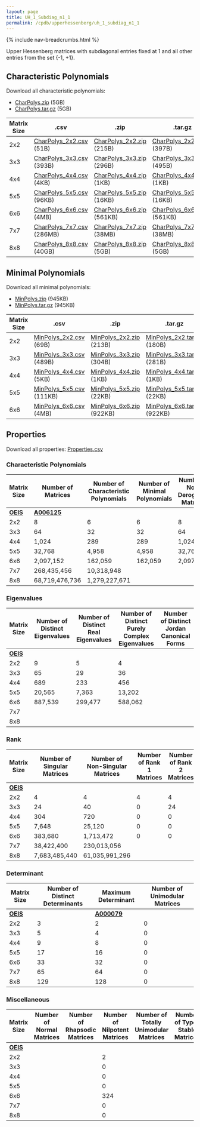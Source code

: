 ```yaml
---
layout: page
title: UH_1_Subdiag_n1_1
permalink: /cpdb/upperhessenberg/uh_1_subdiag_n1_1
---
```


{% include nav-breadcrumbs.html %}

Upper Hessenberg matrices with subdiagonal entries fixed at 1 and all other entries from the set {-1, +1}.

## Characteristic Polynomials

Download all characteristic polynomials:
- <a href="http://cpdb.bohemianmatrices.com/UpperHessenberg/UH_1_Subdiag_n1_1/Data/CharPolys.zip">CharPolys.zip</a> (5GB)
- <a href="http://cpdb.bohemianmatrices.com/UpperHessenberg/UH_1_Subdiag_n1_1/Data/CharPolys.tar.gz">CharPolys.tar.gz</a> (5GB)

| Matrix Size | .csv | .zip | .tar.gz |
| --- | --- | --- | --- |
| 2x2 | <a href="http://cpdb.bohemianmatrices.com/UpperHessenberg/UH_1_Subdiag_n1_1/Data/CharPolys_2x2.csv">CharPolys_2x2.csv</a> (51B)| <a href="http://cpdb.bohemianmatrices.com/UpperHessenberg/UH_1_Subdiag_n1_1/Data/CharPolys_2x2.zip">CharPolys_2x2.zip</a> (215B)| <a href="http://cpdb.bohemianmatrices.com/UpperHessenberg/UH_1_Subdiag_n1_1/Data/CharPolys_2x2.tar.gz">CharPolys_2x2.tar.gz</a> (397B) |
| 3x3 | <a href="http://cpdb.bohemianmatrices.com/UpperHessenberg/UH_1_Subdiag_n1_1/Data/CharPolys_3x3.csv">CharPolys_3x3.csv</a> (393B)| <a href="http://cpdb.bohemianmatrices.com/UpperHessenberg/UH_1_Subdiag_n1_1/Data/CharPolys_3x3.zip">CharPolys_3x3.zip</a> (296B)| <a href="http://cpdb.bohemianmatrices.com/UpperHessenberg/UH_1_Subdiag_n1_1/Data/CharPolys_3x3.tar.gz">CharPolys_3x3.tar.gz</a> (495B) |
| 4x4 | <a href="http://cpdb.bohemianmatrices.com/UpperHessenberg/UH_1_Subdiag_n1_1/Data/CharPolys_4x4.csv">CharPolys_4x4.csv</a> (4KB)| <a href="http://cpdb.bohemianmatrices.com/UpperHessenberg/UH_1_Subdiag_n1_1/Data/CharPolys_4x4.zip">CharPolys_4x4.zip</a> (1KB)| <a href="http://cpdb.bohemianmatrices.com/UpperHessenberg/UH_1_Subdiag_n1_1/Data/CharPolys_4x4.tar.gz">CharPolys_4x4.tar.gz</a> (1KB) |
| 5x5 | <a href="http://cpdb.bohemianmatrices.com/UpperHessenberg/UH_1_Subdiag_n1_1/Data/CharPolys_5x5.csv">CharPolys_5x5.csv</a> (96KB)| <a href="http://cpdb.bohemianmatrices.com/UpperHessenberg/UH_1_Subdiag_n1_1/Data/CharPolys_5x5.zip">CharPolys_5x5.zip</a> (16KB)| <a href="http://cpdb.bohemianmatrices.com/UpperHessenberg/UH_1_Subdiag_n1_1/Data/CharPolys_5x5.tar.gz">CharPolys_5x5.tar.gz</a> (16KB) |
| 6x6 | <a href="http://cpdb.bohemianmatrices.com/UpperHessenberg/UH_1_Subdiag_n1_1/Data/CharPolys_6x6.csv">CharPolys_6x6.csv</a> (4MB)| <a href="http://cpdb.bohemianmatrices.com/UpperHessenberg/UH_1_Subdiag_n1_1/Data/CharPolys_6x6.zip">CharPolys_6x6.zip</a> (561KB)| <a href="http://cpdb.bohemianmatrices.com/UpperHessenberg/UH_1_Subdiag_n1_1/Data/CharPolys_6x6.tar.gz">CharPolys_6x6.tar.gz</a> (561KB) |
| 7x7 | <a href="http://cpdb.bohemianmatrices.com/UpperHessenberg/UH_1_Subdiag_n1_1/Data/CharPolys_7x7.csv">CharPolys_7x7.csv</a> (286MB)| <a href="http://cpdb.bohemianmatrices.com/UpperHessenberg/UH_1_Subdiag_n1_1/Data/CharPolys_7x7.zip">CharPolys_7x7.zip</a> (38MB)| <a href="http://cpdb.bohemianmatrices.com/UpperHessenberg/UH_1_Subdiag_n1_1/Data/CharPolys_7x7.tar.gz">CharPolys_7x7.tar.gz</a> (38MB) |
| 8x8 | <a href="http://cpdb.bohemianmatrices.com/UpperHessenberg/UH_1_Subdiag_n1_1/Data/CharPolys_8x8.csv">CharPolys_8x8.csv</a> (40GB)| <a href="http://cpdb.bohemianmatrices.com/UpperHessenberg/UH_1_Subdiag_n1_1/Data/CharPolys_8x8.zip">CharPolys_8x8.zip</a> (5GB)| <a href="http://cpdb.bohemianmatrices.com/UpperHessenberg/UH_1_Subdiag_n1_1/Data/CharPolys_8x8.tar.gz">CharPolys_8x8.tar.gz</a> (5GB) |

## Minimal Polynomials

Download all minimal polynomials:
- <a href="http://cpdb.bohemianmatrices.com/UpperHessenberg/UH_1_Subdiag_n1_1/Data/MinPolys.zip">MinPolys.zip</a> (945KB)
- <a href="http://cpdb.bohemianmatrices.com/UpperHessenberg/UH_1_Subdiag_n1_1/Data/MinPolys.tar.gz">MinPolys.tar.gz</a> (945KB)

| Matrix Size | .csv | .zip | .tar.gz |
| --- | --- | --- | --- |
| 2x2 | <a href="http://cpdb.bohemianmatrices.com/UpperHessenberg/UH_1_Subdiag_n1_1/Data/MinPolys_2x2.csv">MinPolys_2x2.csv</a> (69B)| <a href="http://cpdb.bohemianmatrices.com/UpperHessenberg/UH_1_Subdiag_n1_1/Data/MinPolys_2x2.zip">MinPolys_2x2.zip</a> (213B)| <a href="http://cpdb.bohemianmatrices.com/UpperHessenberg/UH_1_Subdiag_n1_1/Data/MinPolys_2x2.tar.gz">MinPolys_2x2.tar.gz</a> (180B) |
| 3x3 | <a href="http://cpdb.bohemianmatrices.com/UpperHessenberg/UH_1_Subdiag_n1_1/Data/MinPolys_3x3.csv">MinPolys_3x3.csv</a> (489B)| <a href="http://cpdb.bohemianmatrices.com/UpperHessenberg/UH_1_Subdiag_n1_1/Data/MinPolys_3x3.zip">MinPolys_3x3.zip</a> (304B)| <a href="http://cpdb.bohemianmatrices.com/UpperHessenberg/UH_1_Subdiag_n1_1/Data/MinPolys_3x3.tar.gz">MinPolys_3x3.tar.gz</a> (281B) |
| 4x4 | <a href="http://cpdb.bohemianmatrices.com/UpperHessenberg/UH_1_Subdiag_n1_1/Data/MinPolys_4x4.csv">MinPolys_4x4.csv</a> (5KB)| <a href="http://cpdb.bohemianmatrices.com/UpperHessenberg/UH_1_Subdiag_n1_1/Data/MinPolys_4x4.zip">MinPolys_4x4.zip</a> (1KB)| <a href="http://cpdb.bohemianmatrices.com/UpperHessenberg/UH_1_Subdiag_n1_1/Data/MinPolys_4x4.tar.gz">MinPolys_4x4.tar.gz</a> (1KB) |
| 5x5 | <a href="http://cpdb.bohemianmatrices.com/UpperHessenberg/UH_1_Subdiag_n1_1/Data/MinPolys_5x5.csv">MinPolys_5x5.csv</a> (111KB)| <a href="http://cpdb.bohemianmatrices.com/UpperHessenberg/UH_1_Subdiag_n1_1/Data/MinPolys_5x5.zip">MinPolys_5x5.zip</a> (22KB)| <a href="http://cpdb.bohemianmatrices.com/UpperHessenberg/UH_1_Subdiag_n1_1/Data/MinPolys_5x5.tar.gz">MinPolys_5x5.tar.gz</a> (22KB) |
| 6x6 | <a href="http://cpdb.bohemianmatrices.com/UpperHessenberg/UH_1_Subdiag_n1_1/Data/MinPolys_6x6.csv">MinPolys_6x6.csv</a> (4MB)| <a href="http://cpdb.bohemianmatrices.com/UpperHessenberg/UH_1_Subdiag_n1_1/Data/MinPolys_6x6.zip">MinPolys_6x6.zip</a> (922KB)| <a href="http://cpdb.bohemianmatrices.com/UpperHessenberg/UH_1_Subdiag_n1_1/Data/MinPolys_6x6.tar.gz">MinPolys_6x6.tar.gz</a> (922KB) |



## Properties

Download all properties: <a href="http://cpdb.bohemianmatrices.com/UpperHessenberg/UH_1_Subdiag_n1_1/Properties.csv">Properties.csv</a>

### Characteristic Polynomials

| Matrix Size | Number of Matrices | Number of Characteristic Polynomials | Number of Minimal Polynomials | Number of Non-Derogatory Matrices | Maximum Characteristic Height |
| --- | --- | --- | --- | --- | --- |
| [__OEIS__](https://oeis.org/) | [__A006125__](https://oeis.org/A006125) | | | | |
| 2x2 | 8 | 6 | 6 | 8 | 2 |
| 3x3 | 64 | 32 | 32 | 64 | 5 |
| 4x4 | 1,024 | 289 | 289 | 1,024 | 12 |
| 5x5 | 32,768 | 4,958 | 4,958 | 32,768 | 28 |
| 6x6 | 2,097,152 | 162,059 | 162,059 | 2,097,152 | 66 |
| 7x7 | 268,435,456 | 10,318,948 | | | 168 |
| 8x8 | 68,719,476,736 | 1,279,227,671 | | | 416 |

### Eigenvalues

| Matrix Size | Number of Distinct Eigenvalues | Number of Distinct Real Eigenvalues | Number of Distinct Purely Complex Eigenvalues | Number of Distinct Jordan Canonical Forms |
| --- | --- | --- | --- | --- |
| [__OEIS__](https://oeis.org/) | | | | |
| 2x2 | 9 | 5 | 4 | |
| 3x3 | 65 | 29 | 36 | |
| 4x4 | 689 | 233 | 456 | |
| 5x5 | 20,565 | 7,363 | 13,202 | |
| 6x6 | 887,539 | 299,477 | 588,062 | |
| 7x7 | | | | |
| 8x8 | | | | |

### Rank

| Matrix Size | Number of Singular Matrices | Number of Non-Singular Matrices | Number of Rank 1 Matrices | Number of Rank 2 Matrices | Number of Rank 3 Matrices | Number of Rank 4 Matrices | Number of Rank 5 Matrices | Number of Rank 6 Matrices | Number of Rank 7 Matrices | Number of Rank 8 Matrices |
| --- | --- | --- | --- | --- | --- | --- | --- | --- | --- | --- |
| [__OEIS__](https://oeis.org/) | | | | | | | | | | |
| 2x2 | 4 | 4 | 4 | 4 | | | | | | |
| 3x3 | 24 | 40 | 0 | 24 | 40 | | | | | |
| 4x4 | 304 | 720 | 0 | 0 | 304 | 720 | | | | |
| 5x5 | 7,648 | 25,120 | 0 | 0 | 0 | 7,648 | 25,120 | | | |
| 6x6 | 383,680 | 1,713,472 | 0 | 0 | 0 | 0 | 383,680 | 1,713,472 | | |
| 7x7 | 38,422,400 | 230,013,056 | | | | | | | | |
| 8x8 | 7,683,485,440 | 61,035,991,296 | | | | | | | | |

### Determinant

| Matrix Size | Number of Distinct Determinants | Maximum Determinant | Number of Unimodular Matrices |
| --- | --- | --- | --- |
| [__OEIS__](https://oeis.org/) | | [__A000079__](https://oeis.org/A000079) | |
| 2x2 | 3 | 2 | 0 |
| 3x3 | 5 | 4 | 0 |
| 4x4 | 9 | 8 | 0 |
| 5x5 | 17 | 16 | 0 |
| 6x6 | 33 | 32 | 0 |
| 7x7 | 65 | 64 | 0 |
| 8x8 | 129 | 128 | 0 |

### Miscellaneous

| Matrix Size | Number of Normal Matrices | Number of Rhapsodic Matrices | Number of Nilpotent Matrices | Number of Totally Unimodular Matrices | Number of Type I Stable Matrices | Number of Type II Stable Matrices |
| --- | --- | --- | --- | --- | --- | --- |
| [__OEIS__](https://oeis.org/) | | | | | | |
| 2x2 | | | 2 | | | |
| 3x3 | | | 0 | | | |
| 4x4 | | | 0 | | | |
| 5x5 | | | 0 | | | |
| 6x6 | | | 324 | | | |
| 7x7 | | | 0 | | | |
| 8x8 | | | 0 | | | |

